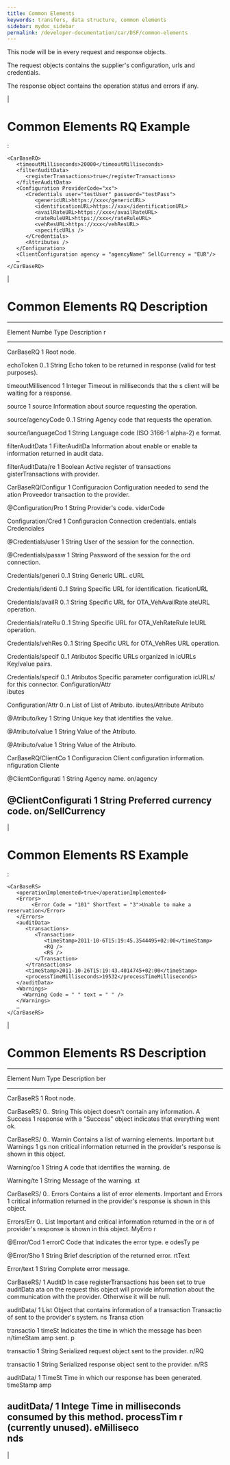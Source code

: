 ```yaml
---
title: Common Elements
keywords: transfers, data structure, common elements
sidebar: mydoc_sidebar
permalink: /developer-documentation/car/DSF/common-elements
---
```



This node will be in every request and response objects.

The request objects contains the supplier's configuration, urls and
credentials.

The response object contains the operation status and errors if any.

|

Common Elements RQ Example
==========================

:

    <CarBaseRQ>
       <timeoutMilliseconds>20000</timeoutMilliseconds>
       <filterAuditData>
          <registerTransactions>true</registerTransactions>
       </filterAuditData>
       <Configuration ProviderCode="xx">
          <Credentials user="testUser" password="testPass">
             <genericURL>https://xxx</genericURL>
             <identificationURL>https://xxx</identificationURL>
             <availRateURL>https://xxx</availRateURL>
             <rateRuleURL>https://xxx</rateRuleURL>
             <vehResURL>https://xxx</vehResURL>
             <specificURLs />
          </Credentials>
          <Attributes />
       </Configuration>
       <ClientConfiguration agency = "agencyName" SellCurrency = "EUR"/>
       …
    </CarBaseRQ>

|

Common Elements RQ Description
==============================

  -------------------------------------------------------------------------
  Element            Numbe Type          Description
                     r                   
  ------------------ ----- ------------- ----------------------------------
  CarBaseRQ          1                   Root node.

  echoToken          0..1  String        Echo token to be returned in
                                         response (valid for test
                                         purposes).

  timeoutMillisencod 1     Integer       Timeout in milliseconds that the
  s                                      client will be waiting for a
                                         response.

  source             1     source        Information about source
                                         requesting the operation.

  source/agencyCode  0..1  String        Agency code that requests the
                                         operation.

  source/languageCod 1     String        Language code (ISO 3166-1 alpha-2)
  e                                      format.

  filterAuditData    1     FilterAuditDa Information about enable or enable
                           ta            information returned in audit
                                         data.

  filterAuditData/re 1     Boolean       Active register of transactions
  gisterTransactions                     with provider.

  CarBaseRQ/Configur 1     Configuracion Configuration needed to send the
  ation                    Proveedor     transaction to the provider.

  @Configuration/Pro 1     String        Provider's code.
  viderCode                              

  Configuration/Cred 1     Configuracion Connection credentials.
  entials                  Credenciales  

  @Credentials/user  1     String        User of the session for the
                                         connection.

  @Credentials/passw 1     String        Password of the session for the
  ord                                    connection.

  Credentials/generi 0..1  String        Generic URL.
  cURL                                   

  Credentials/identi 0..1  String        Specific URL for identification.
  ficationURL                            

  Credentials/availR 0..1  String        Specific URL for OTA\_VehAvailRate
  ateURL                                 operation.

  Credentials/rateRu 0..1  String        Specific URL for OTA\_VehRateRule
  leURL                                  operation.

  Credentials/vehRes 0..1  String        Specific URL for OTA\_VehRes
  URL                                    operation.

  Credentials/specif 0..1  Atributos     Specific URLs organized in
  icURLs                                 Key/value pairs.

  Credentials/specif 0..1  Atributos     Specific parameter configuration
  icURLs/                                for this connector.
  Configuration/Attr                     
  ibutes                                 

  Configuration/Attr 0..n  List of       List of Atributo.
  ibutes/Attribute         Atributo      

  @Atributo/key      1     String        Unique key that identifies the
                                         value.

  @Atributo/value    1     String        Value of the Atributo.

  @Atributo/value    1     String        Value of the Atributo.

  CarBaseRQ/ClientCo 1     Configuracion Client configuration information.
  nfiguration              Cliente       

  @ClientConfigurati 1     String        Agency name.
  on/agency                              

  @ClientConfigurati 1     String        Preferred currency code.
  on/SellCurrency                        
  -------------------------------------------------------------------------

|

Common Elements RS Example
==========================

:

    <CarBaseRS>
       <operationImplemented>true</operationImplemented>
       <Errors>
            <Error Code = "101" ShortText = "3">Unable to make a reservation</Error>
       </Errors>
       <auditData>
          <transactions>
             <Transaction>
                <timeStamp>2011-10-6T15:19:45.3544495+02:00</timeStamp>
                <RQ />
                <RS />
             </Transaction>
          </transactions>
          <timeStamp>2011-10-26T15:19:43.4014745+02:00</timeStamp>
          <processTimeMilliseconds>19532</processTimeMilliseconds>
       </auditData>
       <Warnings>
         <Warning Code = " " text = " " />
       </Warnings>
       …
    </CarBaseRS>

|

Common Elements RS Description
==============================

  ------------------------------------------------------------------------
  Element    Num Type   Description
             ber        
  ---------- --- ------ --------------------------------------------------
  CarBaseRS  1          Root node.

  CarBaseRS/ 0.. String This object doesn't contain any information. A
  Success    1          response with a "Success" object indicates that
                        everything went ok.

  CarBaseRS/ 0.. Warnin Contains a list of warning elements. Important but
  Warnings   1   gs     non critical information returned in the
                        provider's response is shown in this object.

  Warning/co 1   String A code that identifies the warning.
  de                    

  Warning/te 1   String Message of the warning.
  xt                    

  CarBaseRS/ 0.. Errors Contains a list of error elements. Important and
  Errors     1          critical information returned in the provider's
                        response is shown in this object.

  Errors/Err 0.. List   Important and critical information returned in the
  or         n   of     provider's response is shown in this object.
                 MyErro 
                 r      

  @Error/Cod 1   errorC Code that indicates the error type.
  e              odesTy 
                 pe     

  @Error/Sho 1   String Brief description of the returned error.
  rtText                

  Error/text 1   String Complete error message.

  CarBaseRS/ 1   AuditD In case registerTransactions has been set to true
  auditData      ata    on the request this object will provide
                        information about the communication with the
                        provider. Otherwise it will be null.

  auditData/ 1   List   Object that contains information of a transaction
  Transactio     of     sent to the provider's system.
  ns             Transa 
                 ction  

  transactio 1   timeSt Indicates the time in which the message has been
  n/timeStam     amp    sent.
  p                     

  transactio 1   String Serialized request object sent to the provider.
  n/RQ                  

  transactio 1   String Serialized response object sent to the provider.
  n/RS                  

  auditData/ 1   TimeSt Time in which our response has been generated.
  timeStamp      amp    

  auditData/ 1   Intege Time in milliseconds consumed by this method.
  processTim     r      (currently unused).
  eMilliseco            
  nds                   
  ------------------------------------------------------------------------

|
